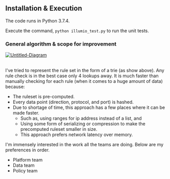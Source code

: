 
## Installation & Execution

The code runs in Python 3.7.4.

Execute the command, `python illumio_test.py` to run the unit tests.


### General algorithm & scope for improvement

<a href="https://imgbb.com/"><img src="https://i.ibb.co/sjTKBZx/Untitled-Diagram.png" alt="Untitled-Diagram" border="0"></a><br /><br />

I've tried to represent the rule set in the form of a trie (as show above). Any rule check is in the best case only 4 lookups away. It is much faster than manually checking for each rule (when it comes to a huge amount of data) because:

* The ruleset is pre-computed.
* Every data point (direction, protocol, and port) is hashed.
* Due to shortage of time, this approach has a few places where it can be made faster.
    * Such as, using ranges for ip address instead of a list, and
    * Using some form of serializing or compression to make the precomputed ruleset smaller in size.
    * This approach prefers network latency over memory.

I'm immensely interested in the work all the teams are doing. Below are my preferences in order.
* Platform team
* Data team
* Policy team



